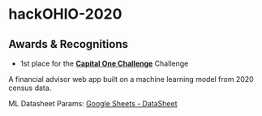 # hackOHIO-2020

## Awards & Recognitions
- 1st place for the <a href="https://hack.osu.edu/2020/#winners">**Capital One Challenge**</a> Challenge


A financial advisor web app built on a machine learning model from 2020 census data.

ML Datasheet Params: <a href="https://docs.google.com/spreadsheets/d/1xNrS8SdhzHNITussC0C6KdR_-YyP8LKBagrs3ZB28KE/edit?usp=sharing">Google Sheets - DataSheet</a>

